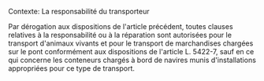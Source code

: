 Contexte: La responsabilité du transporteur

Par dérogation aux dispositions de l'article précédent, toutes clauses relatives à la responsabilité ou à la réparation sont autorisées pour le transport d'animaux vivants et pour le transport de marchandises chargées sur le pont conformément aux dispositions de l'article L. 5422-7, sauf en ce qui concerne les conteneurs chargés à bord de navires munis d'installations appropriées pour ce type de transport.